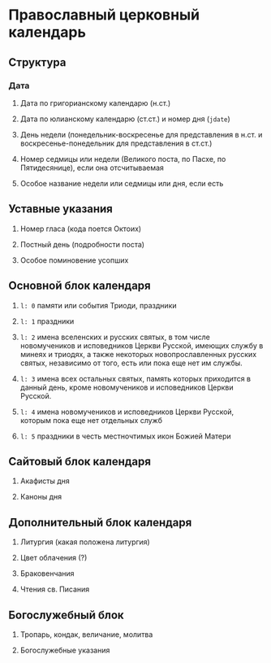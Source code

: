 # Православный церковный календарь

## Структура

### Дата

1) Дата по григорианскому календарю (н.ст.)

2) Дата по юлианскому календарю (ст.ст.) и номер дня (`jdate`)

3) День недели (понедельник-воскресенье для представления в н.ст. и воскресенье-понедельник для представления в ст.ст.)

4) Номер седмицы или недели (Великого поста, по Пасхе, по Пятидесянице), если она отсчитываемая

5) Особое название недели или седмицы или дня, если есть

## Уставные указания

1) Номер гласа (кода поется Октоих)

2) Постный день (подробности поста)

3) Особое поминовение усопших

## Основной блок календаря

1) `l: 0` памяти или события Триоди, праздники

2) `l: 1` праздники

3) `l: 2` имена вселенских и русских святых, в том числе новомучеников и исповедников Церкви Русской, имеющих службу в минеях и триодях, а также некоторых новопрославленных русских святых, независимо от того, есть или пока еще нет им службы.

4) `l: 3` имена всех остальных святых, память которых приходится в данный день, кроме новомучеников и исповедников Церкви Русской.

5) `l: 4` имена новомучеников и исповедников Церкви Русской, которым пока еще нет отдельных служб

6) `l: 5` праздники в честь местночтимых икон Божией Матери

## Сайтовый блок календаря

1) Акафисты дня

2) Каноны дня

## Дополнительный блок календаря

1) Литургия (какая положена литургия)

2) Цвет облачения (?)

3) Браковенчания

4) Чтения св. Писания

## Богослужебный блок

1) Тропарь, кондак, величание, молитва

2) Богослужебные указания
